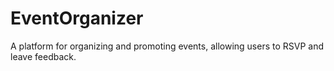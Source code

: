 # EventOrganizer
A platform for organizing and promoting events, allowing users to RSVP and leave feedback.
